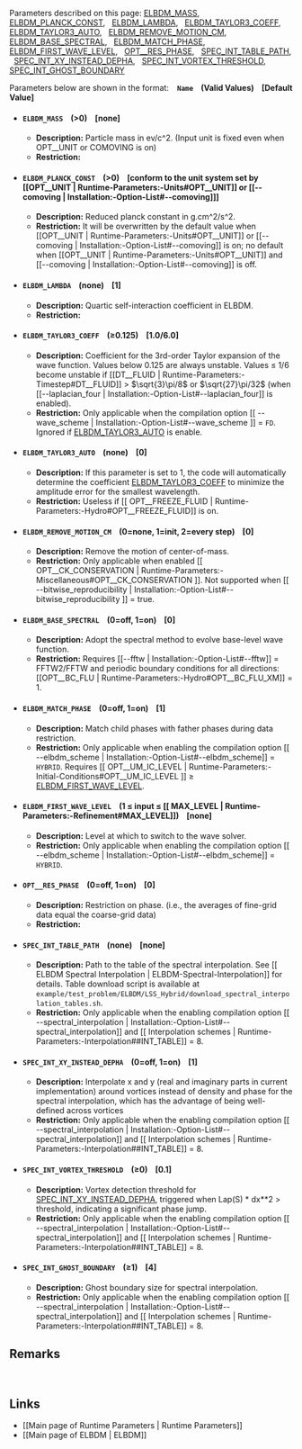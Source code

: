 Parameters described on this page:
[ELBDM_MASS](#ELBDM_MASS), &nbsp;
[ELBDM_PLANCK_CONST](#ELBDM_PLANCK_CONST), &nbsp;
[ELBDM_LAMBDA](#ELBDM_LAMBDA), &nbsp;
[ELBDM_TAYLOR3_COEFF](#ELBDM_TAYLOR3_COEFF), &nbsp;
[ELBDM_TAYLOR3_AUTO](#ELBDM_TAYLOR3_AUTO), &nbsp;
[ELBDM_REMOVE_MOTION_CM](#ELBDM_REMOVE_MOTION_CM), &nbsp;
[ELBDM_BASE_SPECTRAL](#ELBDM_BASE_SPECTRAL), &nbsp;
[ELBDM_MATCH_PHASE](#ELBDM_MATCH_PHASE), &nbsp;
[ELBDM_FIRST_WAVE_LEVEL](#ELBDM_FIRST_WAVE_LEVEL), &nbsp;
[OPT__RES_PHASE](#OPT__RES_PHASE), &nbsp;
[SPEC_INT_TABLE_PATH](#SPEC_INT_TABLE_PATH), &nbsp;
[SPEC_INT_XY_INSTEAD_DEPHA](#SPEC_INT_XY_INSTEAD_DEPHA), &nbsp;
[SPEC_INT_VORTEX_THRESHOLD](#SPEC_INT_VORTEX_THRESHOLD), &nbsp;
[SPEC_INT_GHOST_BOUNDARY](#SPEC_INT_GHOST_BOUNDARY) &nbsp;

Parameters below are shown in the format: &ensp; **`Name` &ensp; (Valid Values) &ensp; [Default Value]**

<a name="ELBDM_MASS"></a>
* #### `ELBDM_MASS` &ensp; (>0) &ensp; [none]
    * **Description:** 
Particle mass in ev/c^2.
(Input unit is fixed even when OPT__UNIT or COMOVING is on)
    * **Restriction:**

<a name="ELBDM_PLANCK_CONST"></a>
* #### `ELBDM_PLANCK_CONST` &ensp; (>0) &ensp; [conform to the unit system set by [[OPT__UNIT | Runtime-Parameters:-Units#OPT__UNIT]] or [[--comoving | Installation:-Option-List#--comoving]]]
    * **Description:** 
Reduced planck constant in g.cm^2/s^2.
    * **Restriction:**
It will be overwritten by the default value when [[OPT__UNIT | Runtime-Parameters:-Units#OPT__UNIT]] or [[--comoving | Installation:-Option-List#--comoving]]
is on; no default when [[OPT__UNIT | Runtime-Parameters:-Units#OPT__UNIT]] and
[[--comoving | Installation:-Option-List#--comoving]] is off.

<a name="ELBDM_LAMBDA"></a>
* #### `ELBDM_LAMBDA` &ensp; (none) &ensp; [1]
    * **Description:**
Quartic self-interaction coefficient in ELBDM.
    * **Restriction:**

<a name="ELBDM_TAYLOR3_COEFF"></a>
* #### `ELBDM_TAYLOR3_COEFF` &ensp; (&#8805;0.125) &ensp; [1.0/6.0]
    * **Description:**
Coefficient for the 3rd-order Taylor expansion of the wave function.
Values below 0.125 are always unstable.
Values &#8804; 1/6 become unstable if
[[DT__FLUID | Runtime-Parameters:-Timestep#DT__FLUID]] >
$\sqrt{3}\pi/8$ or $\sqrt{27}\pi/32$ (when [[--laplacian_four | Installation:-Option-List#--laplacian_four]] is enabled).
    * **Restriction:**
Only applicable when the compilation option
[[ --wave_scheme | Installation:-Option-List#--wave_scheme ]] = `FD`.
Ignored if [ELBDM_TAYLOR3_AUTO](#ELBDM_TAYLOR3_AUTO) is enable.

* #### `ELBDM_TAYLOR3_AUTO` &ensp; (none) &ensp; [0]
    * **Description:**
If this parameter is set to 1, the code will automatically determine the coefficient
[ELBDM_TAYLOR3_COEFF](#ELBDM_TAYLOR3_COEFF) to minimize the amplitude error
for the smallest wavelength.
    * **Restriction:**
Useless if [[ OPT__FREEZE_FLUID | Runtime-Parameters:-Hydro#OPT__FREEZE_FLUID]] is on.

<a name="ELBDM_REMOVE_MOTION_CM"></a>
* #### `ELBDM_REMOVE_MOTION_CM` &ensp; (0=none, 1=init, 2=every step) &ensp; [0]
    * **Description:**
Remove the motion of center-of-mass.
    * **Restriction:**
Only applicable when enabled
[[ OPT__CK_CONSERVATION | Runtime-Parameters:-Miscellaneous#OPT__CK_CONSERVATION ]].
Not supported when
[[ --bitwise_reproducibility | Installation:-Option-List#--bitwise_reproducibility ]] = true.

<a name="ELBDM_BASE_SPECTRAL"></a>
* #### `ELBDM_BASE_SPECTRAL` &ensp; (0=off, 1=on) &ensp; [0]
    * **Description:**
Adopt the spectral method to evolve base-level wave function.
    * **Restriction:**
Requires [[--fftw | Installation:-Option-List#--fftw]] = FFTW2/FFTW
and periodic boundary conditions for all directions:
[[OPT__BC_FLU | Runtime-Parameters:-Hydro#OPT__BC_FLU_XM]] = 1.

<a name="ELBDM_MATCH_PHASE"></a>
* #### `ELBDM_MATCH_PHASE` &ensp; (0=off, 1=on) &ensp; [1]
    * **Description:**
Match child phases with father phases during data restriction.
    * **Restriction:**
Only applicable when enabling the compilation option
[[ --elbdm_scheme | Installation:-Option-List#--elbdm_scheme]] = `HYBRID`.
Requires [[ OPT__UM_IC_LEVEL | Runtime-Parameters:-Initial-Conditions#OPT__UM_IC_LEVEL ]]
&#8805; [ELBDM_FIRST_WAVE_LEVEL](#ELBDM_FIRST_WAVE_LEVEL).

<a name="ELBDM_FIRST_WAVE_LEVEL"></a>
* #### `ELBDM_FIRST_WAVE_LEVEL` &ensp; (1 &#8804; input &#8804; [[ MAX_LEVEL | Runtime-Parameters:-Refinement#MAX_LEVEL]]) &ensp; [none]
    * **Description:**
Level at which to switch to the wave solver.
    * **Restriction:**
Only applicable when enabling the compilation option
[[ --elbdm_scheme | Installation:-Option-List#--elbdm_scheme]] = `HYBRID`.

<a name="OPT__RES_PHASE"></a>
* #### `OPT__RES_PHASE` &ensp; (0=off, 1=on) &ensp; [0]
    * **Description:**
Restriction on phase. (i.e., the averages of fine-grid data equal the coarse-grid data)
    * **Restriction:**

<a name="SPEC_INT_TABLE_PATH"></a>
* #### `SPEC_INT_TABLE_PATH` &ensp; (none) &ensp; [none]
    * **Description:**
Path to the table of the spectral interpolation.
See [[ ELBDM Spectral Interpolation | ELBDM-Spectral-Interpolation]] for details.
Table download script is available at
`example/test_problem/ELBDM/LSS_Hybrid/download_spectral_interpolation_tables.sh`.
    * **Restriction:**
Only applicable when the enabling compilation option
[[ --spectral_interpolation | Installation:-Option-List#--spectral_interpolation]]
and [[ Interpolation schemes | Runtime-Parameters:-Interpolation##INT_TABLE]] = 8.

<a name="SPEC_INT_XY_INSTEAD_DEPHA"></a>
* #### `SPEC_INT_XY_INSTEAD_DEPHA` &ensp; (0=off, 1=on) &ensp; [1]
    * **Description:**
Interpolate x and y (real and imaginary parts in current implementation) around vortices
instead of density and phase for the spectral interpolation,
which has the advantage of being well-defined across vortices
    * **Restriction:**
Only applicable when the enabling compilation option
[[ --spectral_interpolation | Installation:-Option-List#--spectral_interpolation]]
and [[ Interpolation schemes | Runtime-Parameters:-Interpolation##INT_TABLE]] = 8.

<a name="SPEC_INT_VORTEX_THRESHOLD"></a>
* #### `SPEC_INT_VORTEX_THRESHOLD` &ensp; (&#8805;0) &ensp; [0.1]
    * **Description:**
Vortex detection threshold for [SPEC_INT_XY_INSTEAD_DEPHA](#SPEC_INT_XY_INSTEAD_DEPHA),
triggered when Lap(S) * dx**2 > threshold, indicating a significant phase jump.
    * **Restriction:**
Only applicable when the enabling compilation option
[[ --spectral_interpolation | Installation:-Option-List#--spectral_interpolation]]
and [[ Interpolation schemes | Runtime-Parameters:-Interpolation##INT_TABLE]] = 8.

<a name="SPEC_INT_GHOST_BOUNDARY"></a>
* #### `SPEC_INT_GHOST_BOUNDARY` &ensp; (&#8805;1) &ensp; [4]
    * **Description:**
Ghost boundary size for spectral interpolation.
    * **Restriction:**
Only applicable when the enabling compilation option
[[ --spectral_interpolation | Installation:-Option-List#--spectral_interpolation]]
and [[ Interpolation schemes | Runtime-Parameters:-Interpolation##INT_TABLE]] = 8.

## Remarks


<br>

## Links
* [[Main page of Runtime Parameters | Runtime Parameters]]
* [[Main page of ELBDM | ELBDM]]